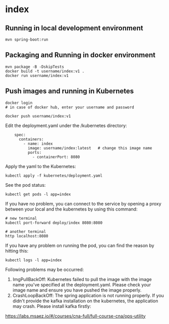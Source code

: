 # index

## Running in local development environment

```
mvn spring-boot:run
```

## Packaging and Running in docker environment

```
mvn package -B -DskipTests
docker build -t username/index:v1 .
docker run username/index:v1
```

## Push images and running in Kubernetes

```
docker login 
# in case of docker hub, enter your username and password

docker push username/index:v1
```

Edit the deployment.yaml under the /kubernetes directory:
```
    spec:
      containers:
        - name: index
          image: username/index:latest   # change this image name
          ports:
            - containerPort: 8080

```

Apply the yaml to the Kubernetes:
```
kubectl apply -f kubernetes/deployment.yaml
```

See the pod status:
```
kubectl get pods -l app=index
```

If you have no problem, you can connect to the service by opening a proxy between your local and the kubernetes by using this command:
```
# new terminal
kubectl port-forward deploy/index 8080:8080

# another terminal
http localhost:8080
```

If you have any problem on running the pod, you can find the reason by hitting this:
```
kubectl logs -l app=index
```

Following problems may be occurred:

1. ImgPullBackOff:  Kubernetes failed to pull the image with the image name you've specified at the deployment.yaml. Please check your image name and ensure you have pushed the image properly.
1. CrashLoopBackOff: The spring application is not running properly. If you didn't provide the kafka installation on the kubernetes, the application may crash. Please install kafka firstly:

https://labs.msaez.io/#/courses/cna-full/full-course-cna/ops-utility

